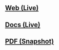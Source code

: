 ## [Web (Live)](https://docs.google.com/document/d/e/2PACX-1vQezMwHmPeMIqx8o2euzn78Uj4qgsm_l5JwBDYCAVCLaPp0HI_mhZ_W0tSI7J22Oqa1tV6xv3hACGXd/pub)

## [Docs (Live)](https://docs.google.com/document/d/1GOymT6dRP3TySnmHdy0AOp962AjJzLNPlxwFHzuVNWU/edit?usp=sharing)

## [PDF (Snapshot)](https://github.com/SCC-Makerspace/Workshops/blob/master/Electronics/C-12%20Raspberry%20Pi%20RetroPie/C-12%20Raspberry%20Pi%20RetroPie.pdf)
